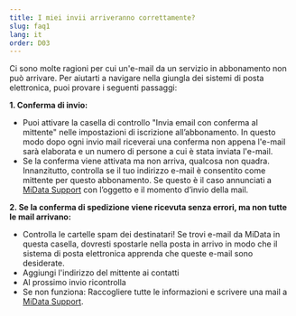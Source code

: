 ```yaml
---
title: I miei invii arriveranno correttamente?
slug: faq1
lang: it
order: D03
---
```


Ci sono molte ragioni per cui un'e-mail da un servizio in abbonamento non può arrivare. Per aiutarti a navigare nella giungla dei sistemi di posta elettronica, puoi provare i seguenti passaggi: 

**1. Conferma di invio:**

* Puoi attivare la casella di controllo "Invia email con conferma al mittente" nelle impostazioni di iscrizione all’abbonamento. In questo modo dopo ogni invio mail riceverai una conferma non appena l'e-mail sarà elaborata e un numero di persone a cui è stata inviata l'e-mail.
* Se la conferma viene attivata ma non arriva, qualcosa non quadra. Innanzitutto, controlla se il tuo indirizzo e-mail è consentito come mittente per questo abbonamento. Se questo è il caso annunciati a [MiData Support](mailto:midata@pbs.ch) con l’oggetto e il momento d’invio della mail.

**2. Se la conferma di spedizione viene ricevuta senza errori, ma non tutte le mail arrivano:**

* Controlla le cartelle spam dei destinatari! Se trovi e-mail da MiData in questa casella, dovresti spostarle nella posta in arrivo in modo che il sistema di posta elettronica apprenda che queste e-mail sono desiderate.
* Aggiungi l'indirizzo del mittente ai contatti
* Al prossimo invio ricontrolla 
* Se non funziona: Raccogliere tutte le informazioni e scrivere una mail a [MiData Support](mailto:midata@pbs.ch).